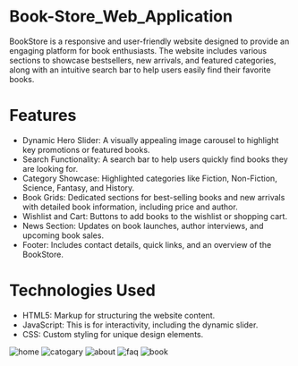 # Book-Store_Web_Application
BookStore is a responsive and user-friendly website designed to provide an engaging platform for book enthusiasts. The website includes various sections to showcase bestsellers, new arrivals, and featured categories, along with an intuitive search bar to help users easily find their favorite books.

# Features
* Dynamic Hero Slider:
    A visually appealing image carousel to highlight key promotions or featured books.
* Search Functionality:
    A search bar to help users quickly find books they are looking for.
* Category Showcase:
    Highlighted categories like Fiction, Non-Fiction, Science, Fantasy, and History.
* Book Grids:
    Dedicated sections for best-selling books and new arrivals with detailed book information, including price and author.
* Wishlist and Cart:
    Buttons to add books to the wishlist or shopping cart.
* News Section:
    Updates on book launches, author interviews, and upcoming book sales.
* Footer:
    Includes contact details, quick links, and an overview of the BookStore.

# Technologies Used
* HTML5: Markup for structuring the website content.
* JavaScript: This is for interactivity, including the dynamic slider.
* CSS: Custom styling for unique design elements.



![home](https://github.com/user-attachments/assets/e1eb6f3d-0a9a-42ea-9e26-68d086115f21)
![catogary](https://github.com/user-attachments/assets/1f16487c-4158-4a76-87e9-516862858103)
![about](https://github.com/user-attachments/assets/d12e9cc2-c420-4ff8-9026-07f8cc5b79ab)
![faq](https://github.com/user-attachments/assets/5e4df5ea-cca0-4bee-8110-16f78f68606c)
![book](https://github.com/user-attachments/assets/e73abea8-cfea-4365-a2f1-a8942560210a)
